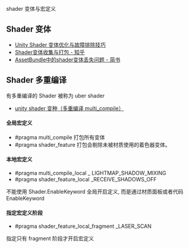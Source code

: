 shader 变体与宏定义

## Shader 变体

- [Unity Shader 变体优化与故障排除技巧](https://mp.weixin.qq.com/s/0l6SkXNwuoRzFt9Xg0ZV4A)
- [Shader变体收集与打包 - 知乎](https://zhuanlan.zhihu.com/p/68888831)
- [AssetBundle中的shader变体丢失问题 - 简书](https://www.jianshu.com/p/2f886fefb7f3)

## Shader 多重编译

有多重编译的 Shader 被称为 uber shader

- [unity shader 变种（多重编译 multi_compile）](https://www.jianshu.com/p/8750704a2f4c)

#### 全局宏定义

- \#pragma multi_compile 打包所有变体
- \#pragma shader_feature 打包会剔除未被材质使用的着色器变体。

#### 本地宏定义

- \#pragma multi_compile_local _ LIGHTMAP_SHADOW_MIXING
- \#pragma shader_feature_local _RECEIVE_SHADOWS_OFF

不能使用 Shader.EnableKeyword 全局开启定义, 而是通过材质面板或者代码 EnableKeyword

#### 指定宏定义阶段

- \#pragma shader_feature_local_fragment _LASER_SCAN

指定只有 fragment 阶段才开启宏定义